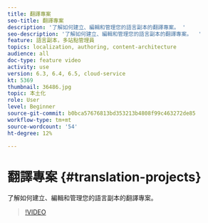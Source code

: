 ```yaml
---
title: 翻譯專案
seo-title: 翻譯專案
description: '了解如何建立、編輯和管理您的語言副本的翻譯專案。 '
seo-description: '了解如何建立、編輯和管理您的語言副本的翻譯專案。  '
feature: 語言副本，多站點管理員
topics: localization, authoring, content-architecture
audience: all
doc-type: feature video
activity: use
version: 6.3, 6.4, 6.5, cloud-service
kt: 5369
thumbnail: 36486.jpg
topic: 本土化
role: User
level: Beginner
source-git-commit: b0bca57676813bd353213b4808f99c463272de85
workflow-type: tm+mt
source-wordcount: '54'
ht-degree: 12%

---
```



# 翻譯專案 {#translation-projects}

了解如何建立、編輯和管理您的語言副本的翻譯專案。

>[!VIDEO](https://video.tv.adobe.com/v/36486?quality=12&learn=on)
